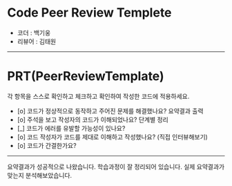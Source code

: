 # Code Peer Review Templete

- 코더 : 백기웅
- 리뷰어 : 김태원

---

# PRT(PeerReviewTemplate)

각 항목을 스스로 확인하고 체크하고 확인하여 작성한 코드에 적용하세요.

- [o] 코드가 정상적으로 동작하고 주어진 문제를 해결했나요?
  요약결과 출력
- [o] 주석을 보고 작성자의 코드가 이해되었나요?
  단계별 정리
- [_] 코드가 에러를 유발할 가능성이 있나요?
- [o] 코드 작성자가 코드를 제대로 이해하고 작성했나요? (직접 인터뷰해보기)
- [o] 코드가 간결한가요?

---


   요약결과가 성공적으로 나왔습니다.
   학습과정이 잘 정리되어 있습니다.
   실제 요약결과가 맞는지 분석해보았습니다.
  


